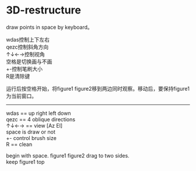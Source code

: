# 3D-restructure
draw points in space by keyboard。
  
wdas控制上下左右  
qezc控制斜角方向  
↑↓←→控制视角  
空格是切换画与不画  
+-控制笔刷大小  
R是清除键  
  
运行后按空格开始，将figure1 figure2移到两边同时观察。移动后，要保持figure1为当前窗口。  
  
___________________________________________________________________________  
wdas == up right left down  
qezc == 4 oblique directions  
↑↓←→ == view [Az El]  
space is draw or not  
+- control brush size  
R == clean  
  
begin with space. figure1 figure2 drag to two sides.  
keep figure1 top  
